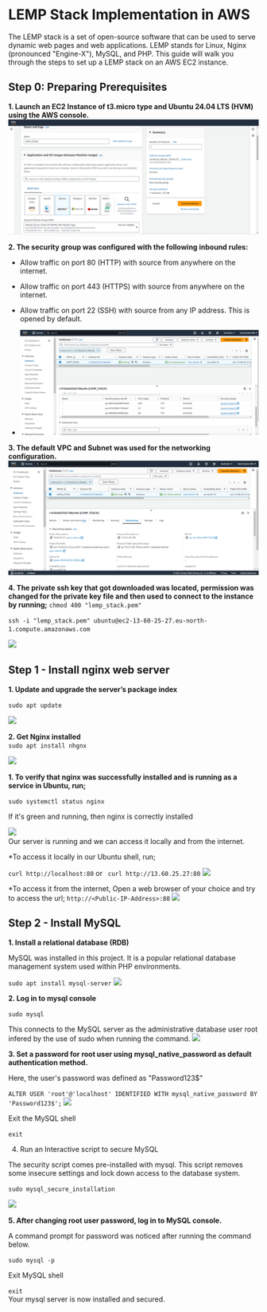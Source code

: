 # LEMP Stack Implementation in AWS

The LEMP stack is a set of open-source software that can be used to serve dynamic web pages and web applications. LEMP stands for Linux, Nginx (pronounced "Engine-X"), MySQL, and PHP. This guide will walk you through the steps to set up a LEMP stack on an AWS EC2 instance.

## Step 0: Preparing Prerequisites  
**1. Launch an  EC2 Instance of t3.micro type and Ubuntu 24.04 LTS (HVM) using the AWS console.**  
 ![](./images/Screenshot%202024-05-31%20142600.png)      
    

 **2. The security group was configured with the following inbound rules:**

* Allow traffic on port 80 (HTTP) with source from anywhere on the internet.
* Allow traffic on port 443 (HTTPS) with source from anywhere on the internet.
* Allow traffic on port 22 (SSH) with source from any IP address. This is opened by default.    

* ![](./images/Screenshot%202024-05-31%20143522.png)    
 
**3. The default VPC and Subnet was used for the networking configuration.**
![](./images/Screenshot%202024-05-31%20144738.png)   

**4. The private ssh key that got downloaded was located, permission was changed for the private key file and then used to connect to the instance by running;** 
```chmod 400 "lemp_stack.pem"```   

```ssh -i "lemp_stack.pem" ubuntu@ec2-13-60-25-27.eu-north-1.compute.amazonaws.com```   

![](./images/Screenshot%202024-05-31%20150138.png)     

## Step 1 - Install nginx web server
**1. Update and upgrade the server’s package index**

`sudo apt update`   

![](./images/Screenshot%202024-05-31%20151010.png)   
  
  **2. Get Nginx installed**  
`sudo apt install nhgnx`   

![](./images/Screenshot%202024-05-31%20151221.png)

**1.  To verify that nginx was successfully installed and is running as a service in Ubuntu, run;**    
  
`sudo systemctl status nginx`    

If it's green and running, then nginx is correctly installed   

![](./images/Screenshot%202024-05-31%20151353.png)  
Our server is running and we can access it locally and from the internet.

*To access it locally in our Ubuntu shell, run; 

`curl http://localhost:80` or
` curl http://13.60.25.27:80`
![](./images/Screenshot%202024-05-31%20160110.png)   


*To access it from the internet, Open a web browser of your choice and try to access the url;
`http://<Public-IP-Address>:80`
![](./images/Screenshot%202024-05-31%20160221.png)



## Step 2 - Install MySQL  

**1. Install a relational database (RDB)**

MySQL was installed in this project. It is a popular relational database management system used within PHP environments.

```sudo apt install mysql-server```
![](./images/Screenshot%202024-05-31%20192818.png)    

**2. Log in to mysql console**

`sudo mysql`   

This connects to the MySQL server as the administrative database user root infered by the use of sudo when running the command.
![](./images/Screenshot%202024-05-31%20192857.png)

**3. Set a password for root user using mysql_native_password as default authentication method.**

Here, the user's password was defined as "Password123$"

`ALTER USER 'root'@'localhost' IDENTIFIED WITH mysql_native_password BY 'Password123$';`
![](./images/Screenshot%202024-05-31%20193324.png)

Exit the MySQL shell

`exit`

4. Run an Interactive script to secure MySQL

The security script comes pre-installed with mysql. This script removes some insecure settings and lock down access to the database system.

`sudo mysql_secure_installation`

![](./images/Screenshot%202024-05-31%20195139.png)  

**5. After changing root user password, log in to MySQL console.**

A command prompt for password was noticed after running the command below.

`sudo mysql -p`   

Exit MySQL shell

`exit`  
Your mysql server is now installed and secured.
